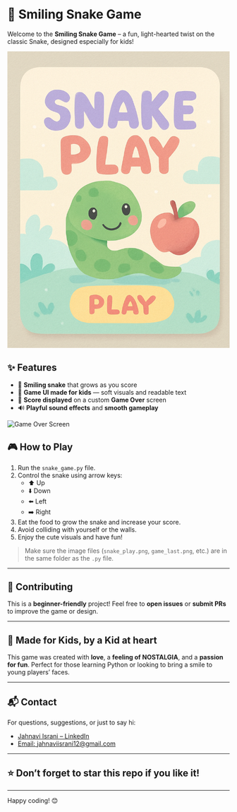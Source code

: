 # 🐍 Smiling Snake Game

Welcome to the **Smiling Snake Game** – a fun, light-hearted twist on the classic Snake, designed especially for kids!

![Snake Gameplay](snake_play.png)

## ✨ Features

- 🐍 **Smiling snake** that grows as you score
- 🎨 **Game UI made for kids** — soft visuals and readable text
- 🏁 **Score displayed** on a custom **Game Over** screen
- 🔊 **Playful sound effects** and **smooth gameplay**

![Game Over Screen](game_over.png)

## 🎮 How to Play

1. Run the `snake_game.py` file.
2. Control the snake using arrow keys:
   - ⬆️ Up
   - ⬇️ Down
   - ⬅️ Left
   - ➡️ Right
3. Eat the food to grow the snake and increase your score.
4. Avoid colliding with yourself or the walls.
5. Enjoy the cute visuals and have fun!

> Make sure the image files (`snake_play.png`, `game_last.png`, etc.) are in the same folder as the `.py` file.

---

## 🤝 Contributing

This is a **beginner-friendly** project!
Feel free to **open issues** or **submit PRs** to improve the game or design.

---

## 🧒 Made for Kids, by a Kid at heart

This game was created with **love**, a **feeling of NOSTALGIA**, and a **passion for fun**.
Perfect for those learning Python or looking to bring a smile to young players’ faces.

---

## 📬 Contact

For questions, suggestions, or just to say hi:

- [Jahnavi Israni – LinkedIn](https://www.linkedin.com/in/jahnaviisrani/)
- [Email: jahnaviisrani12@gmail.com](mailto:jahnaviisrani12@gmail.com)

---

## ⭐ Don’t forget to star this repo if you like it!

---

Happy coding! 😊
